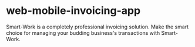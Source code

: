 # web-mobile-invoicing-app
Smart-Work is a completely professional invoicing solution. Make the smart choice for managing your budding business's transactions with Smart-Work.
